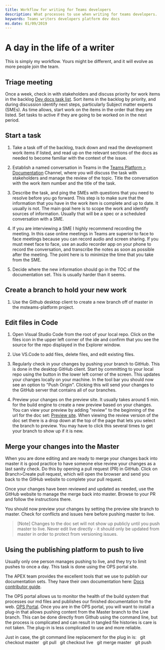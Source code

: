 ```yaml
---
title: Workflow for writing for Teams developers
description: What processes to use when writing for teams developers. 
keywords: Teams writers developers platform dev docs
ms.date: 01/09/2019
---
```

# A day in the life of a writer

This is simply my workflow. Yours might be different, and it will evolve as more people join the team.

## Triage meeting

Once a week, check in with stakeholders and discuss priority for work items in the backlog 
[Dev docs task list](https://domoreexp.visualstudio.com/MSTeams/_backlogs/backlog/Partners%20-%20Dev%20Support/Requirements). Sort items in the backlog by priority, and during discussion identify next steps, particularly Subject matter experts (SMEs). As time allows, start work on the items in the order that they are listed. Set tasks to active if they are going to be worked on in the next period.

## Start a task

1. Take a task off of the backlog, track down and read the development work items if listed, and read up on the relevant sections of the docs as needed to become familiar with the context of the issue.

2. Establish a named conversation in Teams in the [Teams Platform > Documentation](https://teams.microsoft.com/l/channel/19%3a76fedd54f6334ba1b6fb0345b4777ad3%40thread.skype/Documentation?groupId=32e3b156-66b2-4135-9aeb-73295a35a55b&tenantId=72f988bf-86f1-41af-91ab-2d7cd011db47) Channel, where you will discuss the task with stakeholders and manage the review of the topic.  Title the conversation with the work item number and the title of the task.

3. Describe the task, and ping the SMEs with questions that you need to resolve before you go forward. This step is to make sure that the information that you have in the work item is complete and up to date. It usually is not. The main goal here is to scope the work and identify sources of information. Usually that will be a spec or a scheduled conversation with a SME.

4. If you are interviewing a SME I highly recommend recording the meeting. In this case online meetings in Teams are superior to face to face meetings because you can record audio and screen sharing. If you must meet face to face, use an audio recorder app on your phone to record the conversation, and transcribe the notes as soon as possible after the meeting. The point here is to minimize the time that you take from the SME.

5. Decide where the new information should go in the TOC of the documentation set. This is usually harder than it seems.

## Create a branch to hold your new work

1. Use the Github desktop client to create a new branch off of master in the msteams-platform project.

## Edit files in Code

1. Open Visual Studio Code from the root of your local repo. Click on the files icon in the upper left corner of the ide and confirm that you see the source for the repo displayed in the Explorer window.

2. Use VS.Code to add files, delete files, and edit existing files.

3. Regularly check in your changes by pushing your branch to GitHub. This is done in the desktop GitHub client. Start by committing to your local repo using the button in the lower left corner of the screen. This updates your changes locally on your machine. In the tool bar you should now see an option to "Push Origin". Clicking this will send your changes to the GitHub server that contains all of our branches.

4. Preview your changes on the preview site. It usually takes around 5 min. for the build engine to create a new preview based on your changes. You can view your preview by adding "review" to the beginning of the url for the doc set: [Preview site](https://review.docs.microsoft.com/en-us/microsoftteams/platform/overview?branch=master). When viewing the review version of the doc set there is a drop down at the top of the page that lets you select the branch to preview. You may have to click this several times to get your branch to show up if it is new.

## Merge your changes into the Master

When you are done editing and are ready to merge your changes back into master it is good practice to have someone else review your changes as a last sanity check. Do this by opening a pull request (PR) in GitHub.  Click on Branch>Create pull request, which will open the browser and send you back to the GitHub website to complete your pull request.

Once your changes have been reviewed and updated as needed, use the GitHub website to manage the merge back into master. Browse to your PR and follow the instructions there.

You should now preview your changes by setting the preview site branch to master. Check for conflicts and issues here before pushing master to live.

>[Note]
>Changes to the doc set will not show up publicly until you push master to live.  Never edit live directly - it should only be updated from master in order to protect from versioning issues.

## Using the publishing platform to push to live

Usually only one person manages pushing to live, and they try to limit pushes to once a day. This task is done using the OPS portal site.

The APEX team provides the excellent tools that we use to publish our documentation sets. They have their own documentation here:
[Docs contributor guide](https://review.docs.microsoft.com/en-us/help/contribute/?branch=master).

The OPS portal allows us to monitor the health of the build system that processes our md files and publishes our finished documentation to the web.
[OPS Portal](https://ops.microsoft.com/#/login). Once you are in the OPS portal, you will want to install a plug-in that allows pushing content from the Master branch to the Live branch. This can be done directly from Github using the command line, but the process is complicated and can result in tangled file histories is care is not taken. The plug-in is less complicated to use and more reliable.

Just in case, the git command line replacement for the plug in is:
  git checkout master
  git pull
  git checkout live
  git merge master
  git push